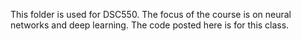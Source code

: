 This folder is used for DSC550.
The focus of the course is on neural networks and deep learning.
The code posted here is for this class. 
